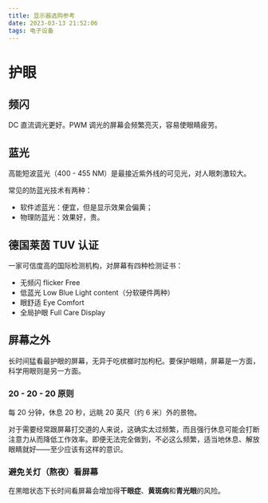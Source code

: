 ```yaml
---
title: 显示器选购参考
date: 2023-03-13 21:52:06
tags: 电子设备
---
```


# 护眼
## 频闪

DC 直流调光更好。PWM 调光的屏幕会频繁亮灭，容易使眼睛疲劳。

## 蓝光

高能短波蓝光（400 - 455 NM）是最接近紫外线的可见光，对人眼刺激较大。

常见的防蓝光技术有两种：

* 软件滤蓝光：便宜，但是显示效果会偏黄；
* 物理防蓝光：效果好，贵。

## 德国莱茵 TUV 认证

一家可信度高的国际检测机构，对屏幕有四种检测证书：

* 无频闪 flicker Free
* 低蓝光 Low Blue Light content（分软硬件两种）
* 眼舒适 Eye Comfort
* 全局护眼 Full Care Display

## 屏幕之外

长时间猛看最护眼的屏幕，无异于吃槟榔时加枸杞。要保护眼睛，屏幕是一方面，科学用眼则是另一方面。

### 20 - 20 - 20 原则

每 20 分钟，休息 20 秒，远眺 20 英尺（约 6 米）外的景物。

对于需要经常跟屏幕打交道的人来说，这确实太过频繁，而且强行休息可能会打断注意力从而降低工作效率。即便无法完全做到，不必这么频繁，适当地休息、解放眼睛就好——至少应该有这样的意识。

### 避免关灯（熬夜）看屏幕

在黑暗状态下长时间看屏幕会增加得**干眼症**、**黄斑病**和**青光眼**的风险。
